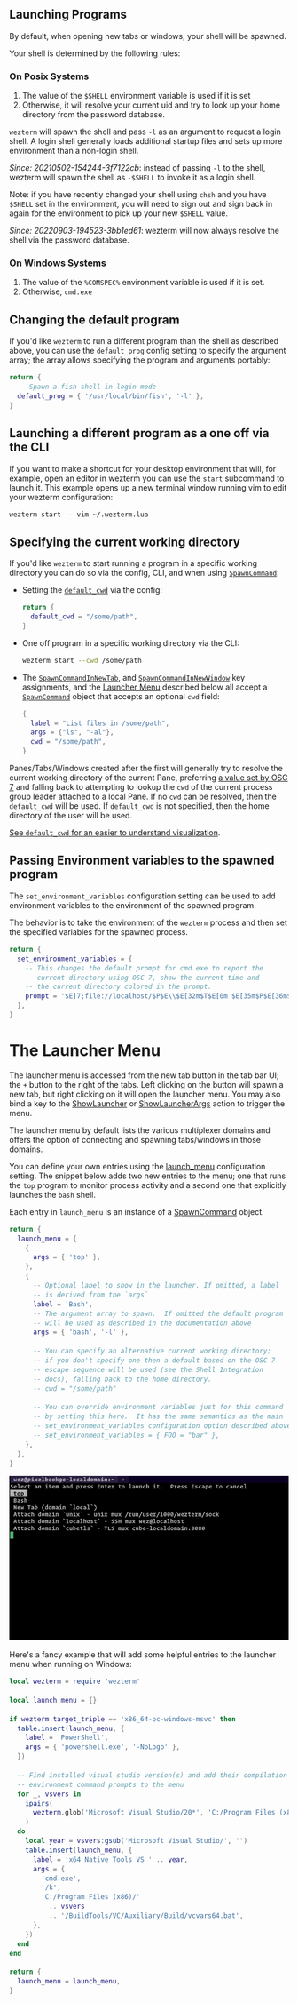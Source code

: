 ## Launching Programs

By default, when opening new tabs or windows, your shell will be spawned.

Your shell is determined by the following rules:

### On Posix Systems

1. The value of the `$SHELL` environment variable is used if it is set
2. Otherwise, it will resolve your current uid and try to look up your
   home directory from the password database.

`wezterm` will spawn the shell and pass `-l` as an argument to request
a login shell.  A login shell generally loads additional startup files
and sets up more environment than a non-login shell.

*Since: 20210502-154244-3f7122cb*: instead of passing `-l` to the shell, wezterm
will spawn the shell as `-$SHELL` to invoke it as a login shell.

Note: if you have recently changed your shell using `chsh` and you
have `$SHELL` set in the environment, you will need to sign out and
sign back in again for the environment to pick up your new `$SHELL`
value.

*Since: 20220903-194523-3bb1ed61*: wezterm will now always resolve the shell via the
password database.

### On Windows Systems

1. The value of the `%COMSPEC%` environment variable is used if it is set.
2. Otherwise, `cmd.exe`

## Changing the default program

If you'd like `wezterm` to run a different program than the shell as
described above, you can use the `default_prog` config setting to specify
the argument array; the array allows specifying the program and arguments
portably:

```lua
return {
  -- Spawn a fish shell in login mode
  default_prog = { '/usr/local/bin/fish', '-l' },
}
```

## Launching a different program as a one off via the CLI

If you want to make a shortcut for your desktop environment that will,
for example, open an editor in wezterm you can use the `start` subcommand
to launch it.  This example opens up a new terminal window running vim
to edit your wezterm configuration:

```bash
wezterm start -- vim ~/.wezterm.lua
```

## Specifying the current working directory

If you'd like `wezterm` to start running a program in a specific working
directory you can do so via the config, CLI, and when using
[`SpawnCommand`](lua/SpawnCommand.md):

* Setting the [`default_cwd`](lua/config/default_cwd.md) via the config:

  ```lua
  return {
    default_cwd = "/some/path",
  }
  ```

* One off program in a specific working directory via the CLI:

  ```bash
  wezterm start --cwd /some/path
  ```

* The [`SpawnCommandInNewTab`](lua/keyassignment/SpawnCommandInNewTab.md),
  and [`SpawnCommandInNewWindow`](lua/keyassignment/SpawnCommandInNewWindow.md)
  key assignments, and the [Launcher Menu](#the-launcher-menu) described below
  all accept a [`SpawnCommand`](lua/SpawnCommand.md) object that accepts an
  optional `cwd` field:

  ```lua
  {
    label = "List files in /some/path",
    args = {"ls", "-al"},
    cwd = "/some/path",
  }
  ```

Panes/Tabs/Windows created after the first will generally try to resolve the
current working directory of the current Pane, preferring
[a value set by OSC 7](../shell-integration.md) and falling back to
attempting to lookup the `cwd` of the current process group leader attached to a
local Pane. If no `cwd` can be resolved, then the `default_cwd` will be used.
If `default_cwd` is not specified, then the home directory of the user will be
used.

[See `default_cwd` for an easier to understand visualization](lua/config/default_cwd.md).

## Passing Environment variables to the spawned program

The `set_environment_variables` configuration setting can be used to
add environment variables to the environment of the spawned program.

The behavior is to take the environment of the `wezterm` process
and then set the specified variables for the spawned process.

```lua
return {
  set_environment_variables = {
    -- This changes the default prompt for cmd.exe to report the
    -- current directory using OSC 7, show the current time and
    -- the current directory colored in the prompt.
    prompt = '$E]7;file://localhost/$P$E\\$E[32m$T$E[0m $E[35m$P$E[36m$_$G$E[0m ',
  },
}
```

# The Launcher Menu

The launcher menu is accessed from the new tab button in the tab bar UI; the
`+` button to the right of the tabs.  Left clicking on the button will spawn a
new tab, but right clicking on it will open the launcher menu.  You may also
bind a key to the [ShowLauncher](lua/keyassignment/ShowLauncher.md) or
[ShowLauncherArgs](lua/keyassignment/ShowLauncherArgs.md) action to trigger the
menu.

The launcher menu by default lists the various multiplexer domains and offers
the option of connecting and spawning tabs/windows in those domains.

You can define your own entries using the
[launch_menu](lua/config/launch_menu.md) configuration setting.  The snippet
below adds two new entries to the menu; one that runs the `top` program to
monitor process activity and a second one that explicitly launches the `bash`
shell.

Each entry in `launch_menu` is an instance of a
[SpawnCommand](lua/SpawnCommand.md) object.

```lua
return {
  launch_menu = {
    {
      args = { 'top' },
    },
    {
      -- Optional label to show in the launcher. If omitted, a label
      -- is derived from the `args`
      label = 'Bash',
      -- The argument array to spawn.  If omitted the default program
      -- will be used as described in the documentation above
      args = { 'bash', '-l' },

      -- You can specify an alternative current working directory;
      -- if you don't specify one then a default based on the OSC 7
      -- escape sequence will be used (see the Shell Integration
      -- docs), falling back to the home directory.
      -- cwd = "/some/path"

      -- You can override environment variables just for this command
      -- by setting this here.  It has the same semantics as the main
      -- set_environment_variables configuration option described above
      -- set_environment_variables = { FOO = "bar" },
    },
  },
}
```

<img src="../screenshots/launch-menu.png" alt="Screenshot">

Here's a fancy example that will add some helpful entries to the launcher
menu when running on Windows:

```lua
local wezterm = require 'wezterm'

local launch_menu = {}

if wezterm.target_triple == 'x86_64-pc-windows-msvc' then
  table.insert(launch_menu, {
    label = 'PowerShell',
    args = { 'powershell.exe', '-NoLogo' },
  })

  -- Find installed visual studio version(s) and add their compilation
  -- environment command prompts to the menu
  for _, vsvers in
    ipairs(
      wezterm.glob('Microsoft Visual Studio/20*', 'C:/Program Files (x86)')
    )
  do
    local year = vsvers:gsub('Microsoft Visual Studio/', '')
    table.insert(launch_menu, {
      label = 'x64 Native Tools VS ' .. year,
      args = {
        'cmd.exe',
        '/k',
        'C:/Program Files (x86)/'
          .. vsvers
          .. '/BuildTools/VC/Auxiliary/Build/vcvars64.bat',
      },
    })
  end
end

return {
  launch_menu = launch_menu,
}
```
